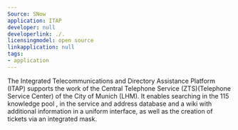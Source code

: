 ```yaml
---
Source: SNow
application: ITAP
developer: null
developerlink: ./.
licensingmodel: open source
linkapplication: null
tags:
- application
---
```

The Integrated Telecommunications and Directory Assistance Platform (ITAP) supports the work of the Central Telephone Service (ZTS)(Telephone Service Center) of the City of Munich (LHM). It enables searching in the 115 knowledge pool , in the service and address database and a wiki with additional information in a uniform interface, as well as the creation of tickets via an integrated mask.
